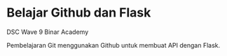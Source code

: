 # Belajar Github dan Flask

DSC Wave 9 Binar Academy

Pembelajaran Git menggunakan Github untuk membuat API dengan Flask.
